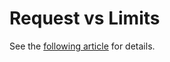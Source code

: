 # Request vs Limits

See the [following article](https://vincentlauzon.com/2019/04/02/requests-vs-limits-in-kubernetes/) for details.
